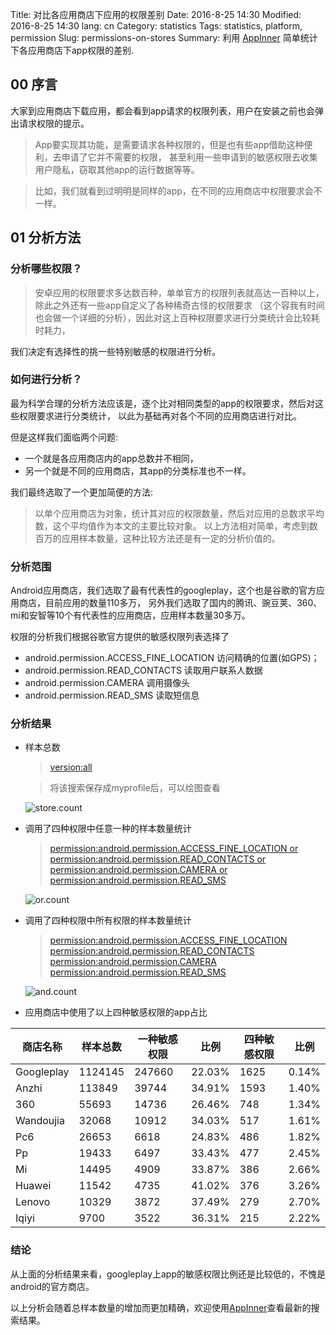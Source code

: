 Title: 对比各应用商店下应用的权限差别
Date: 2016-8-25 14:30
Modified: 2016-8-25 14:30
lang: cn
Category: statistics
Tags: statistics, platform, permission
Slug: permissions-on-stores
Summary: 利用 [AppInner](https://www.appinner.com) 简单统计下各应用商店下app权限的差别.

## 00 序言

大家到应用商店下载应用，都会看到app请求的权限列表，用户在安装之前也会弹出请求权限的提示。

> App要实现其功能，是需要请求各种权限的，但是也有些app借助这种便利，去申请了它并不需要的权限，
> 甚至利用一些申请到的敏感权限去收集用户隐私，窃取其他app的运行数据等等。

> 比如，我们就看到过明明是同样的app，在不同的应用商店中权限要求会不一样。

## 01 分析方法

### 分析哪些权限？

> 安卓应用的权限要求多达数百种，单单官方的权限列表就高达一百种以上，除此之外还有一些app自定义了各种稀奇古怪的权限要求
> （这个容我有时间也会做一个详细的分析），因此对这上百种权限要求进行分类统计会比较耗时耗力，

我们决定有选择性的挑一些特别敏感的权限进行分析。

### 如何进行分析？

最为科学合理的分析方法应该是，逐个比对相同类型的app的权限要求，然后对这些权限要求进行分类统计，
以此为基础再对各个不同的应用商店进行对比。

但是这样我们面临两个问题:

- 一个就是各应用商店内的app总数并不相同，
- 另一个就是不同的应用商店，其app的分类标准也不一样。

我们最终选取了一个更加简便的方法:

> 以单个应用商店为对象，统计其对应的权限数量，然后对应用的总数求平均数，这个平均值作为本文的主要比较对象。
> 以上方法相对简单，考虑到数百万的应用样本数量，这种比较方法还是有一定的分析价值的。 

### 分析范围

Android应用商店，我们选取了最有代表性的googleplay，这个也是谷歌的官方应用商店，目前应用的数量110多万，
另外我们选取了国内的腾讯、豌豆荚、360、mi和安智等10个有代表性的应用商店，应用样本数量30多万。

权限的分析我们根据谷歌官方提供的敏感权限列表选择了

- android.permission.ACCESS_FINE_LOCATION 访问精确的位置(如GPS)；
- android.permission.READ_CONTACTS 读取用户联系人数据
- android.permission.CAMERA 调用摄像头
- android.permission.READ_SMS 读取短信息

### 分析结果

- 样本总数

  > [version:all](https://www.appinner.com/main/search?q=version:all&page=1)

  > 将该搜索保存成myprofile后，可以绘图查看

  ![store.count]({filename}/images/permissions_stores_count.png)

- 调用了四种权限中任意一种的样本数量统计

  > [permission:android.permission.ACCESS_FINE_LOCATION or permission:android.permission.READ_CONTACTS or permission:android.permission.CAMERA or permission:android.permission.READ_SMS](https://www.appinner.com/main/search?q=(permission:android.permission.ACCESS_FINE_LOCATION)%20or%20%20(permission:android.permission.READ_CONTACTS)%20%20or%20(permission:android.permission.CAMERA)%20or%20(permission:android.permission.READ_SMS)&page=1)

  ![or.count]({filename}/images/permissions_or_count.png)

- 调用了四种权限中所有权限的样本数量统计

  > [permission:android.permission.ACCESS_FINE_LOCATION permission:android.permission.READ_CONTACTS  permission:android.permission.CAMERA  permission:android.permission.READ_SMS](https://www.appinner.com/main/search?q=(permission:android.permission.ACCESS_FINE_LOCATION)%20%20%20(permission:android.permission.READ_CONTACTS)%20%20(permission:android.permission.CAMERA)%20%20(permission:android.permission.READ_SMS)&page=1)

  ![and.count]({filename}/images/permissions_and_count.png)

- 应用商店中使用了以上四种敏感权限的app占比

| 商店名称   | 样本总数 | 一种敏感权限 |   比例 | 四种敏感权限 |  比例 |
|----|----|----|----|-----|----|
| Googleplay |  1124145 |       247660 | 22.03% |         1625 | 0.14% |
| Anzhi      |   113849 |        39744 | 34.91% |         1593 | 1.40% |
| 360        |    55693 |        14736 | 26.46% |          748 | 1.34% |
| Wandoujia  |    32068 |        10912 | 34.03% |          517 | 1.61% |
| Pc6        |    26653 |         6618 | 24.83% |          486 | 1.82% |
| Pp         |    19433 |         6497 | 33.43% |          477 | 2.45% |
| Mi         |    14495 |         4909 | 33.87% |          386 | 2.66% |
| Huawei     |    11542 |         4735 | 41.02% |          376 | 3.26% |
| Lenovo     |    10329 |         3872 | 37.49% |          279 | 2.70% |
| Iqiyi      |     9700 |         3522 | 36.31% |          215 | 2.22% |


### 结论

从上面的分析结果来看，googleplay上app的敏感权限比例还是比较低的，不愧是android的官方商店。

以上分析会随着总样本数量的增加而更加精确，欢迎使用[AppInner](https://www.appinner.com)查看最新的搜索结果。

